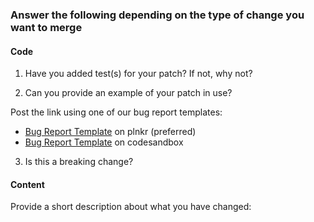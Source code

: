### Answer the following depending on the type of change you want to merge

#### Code

1. Have you added test(s) for your patch? If not, why not?

2. Can you provide an example of your patch in use?

Post the link using one of our bug report templates:

- [Bug Report Template](https://riot.js.org/examples/plunker/?app=bug-reporter) on plnkr (preferred)
- [Bug Report Template](https://codesandbox.io/s/riot-js-9-bug-template-forked-ffm7jf?file=/index.html) on codesandbox

3. Is this a breaking change?

#### Content

Provide a short description about what you have changed:
